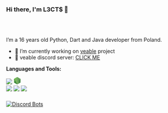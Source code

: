 ### Hi there, I'm L3CT$ 👋
<br />
<br />

I’m a 16 years old Python, Dart and Java developer from Poland.

- 🔭 I’m currently working on [veable](https://top.gg/bot/691570430804492360) project
- 💬 veable discord server: [CLICK ME](https://discord.gg/qXPG2hAxPY)

**Languages and Tools:**  

<code><img height="20" src="https://img.favpng.com/17/22/14/dart-logo-programming-language-computer-programming-png-favpng-dxsn9fxX3pi0nNgU3ehqpmPWN.jpg"></code>
<code><img height="20" src="https://raw.githubusercontent.com/github/explore/80688e429a7d4ef2fca1e82350fe8e3517d3494d/topics/nodejs/nodejs.png"></code>  
<code><img height="20" src="https://i.pinimg.com/originals/c1/65/1f/c1651f598d212acdfe551f103548e495.png"></code>
<code><img height="20" src="https://icon2.cleanpng.com/20180810/cxt/kisspng-oracle-certified-professional-java-se-programmer-c-grails-development-groovy-development-grails-d-5b6dde2478a285.7026776415339269484941.jpg"></code> 
<code><img height="20" src="https://upload.wikimedia.org/wikipedia/commons/thumb/c/c3/Python-logo-notext.svg/1200px-Python-logo-notext.svg.png"></code> 

### 
[![Discord Bots](https://top.gg/api/widget/691570430804492360.svg)](https://top.gg/bot/691570430804492360)
